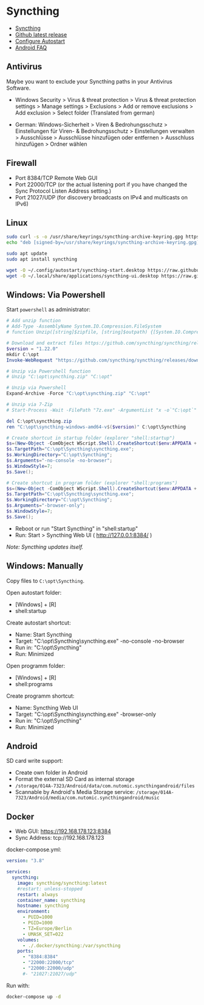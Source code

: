 # Syncthing

* [Syncthing](https://syncthing.net/)
* [Github latest release](https://github.com/syncthing/syncthing/releases/latest)
* [Configure Autostart](https://docs.syncthing.net/users/autostart.html)
* [Android FAQ](https://github.com/syncthing/syncthing-android/wiki/Frequently-Asked-Questions)

## Antivirus

Maybe you want to exclude your Syncthing paths in your Antivirus Software.

* Windows Security > Virus & threat protection > Virus & threat protection settings > Manage settings > Exclusions > Add or remove exclusions > Add exclusion > Select folder (Translated from german)

* German: Windows-Sicherheit > Viren & Bedrohungsschutz > Einstellungen für Viren- & Bedrohungsschutz > Einstellungen verwalten > Ausschlüsse > Ausschlüsse hinzufügen oder entfernen > Ausschluss hinzufügen > Ordner wählen

## Firewall

* Port  8384/TCP Remote Web GUI
* Port 22000/TCP (or the actual listening port if you have changed the Sync Protocol Listen Address setting.)
* Port 21027/UDP (for discovery broadcasts on IPv4 and multicasts on IPv6)

## Linux

```bash
sudo curl -s -o /usr/share/keyrings/syncthing-archive-keyring.gpg https://syncthing.net/release-key.gpg
echo "deb [signed-by=/usr/share/keyrings/syncthing-archive-keyring.gpg] https://apt.syncthing.net/ syncthing stable" | sudo tee /etc/apt/sources.list.d/syncthing.list

sudo apt update
sudo apt install syncthing

wget -O ~/.config/autostart/syncthing-start.desktop https://raw.githubusercontent.com/syncthing/syncthing/main/etc/linux-desktop/syncthing-start.desktop
wget -O ~/.local/share/applications/syncthing-ui.desktop https://raw.githubusercontent.com/syncthing/syncthing/main/etc/linux-desktop/syncthing-ui.desktop
```

## Windows: Via Powershell

Start `powershell` as administrator:

```powershell
# Add unzip function
# Add-Type -AssemblyName System.IO.Compression.FileSystem
# function Unzip([string]$zipfile, [string]$outpath) {[System.IO.Compression.ZipFile]::ExtractToDirectory($zipfile, $outpath);}

# Download and extract files https://github.com/syncthing/syncthing/releases/latest
$version = "1.22.0"
mkdir C:\opt
Invoke-WebRequest "https://github.com/syncthing/syncthing/releases/download/v$($version)/syncthing-windows-amd64-v$($version).zip" -OutFile C:\opt\syncthing.zip

# Unzip via Powershell function
# Unzip "C:\opt\syncthing.zip" "C:\opt"

# Unzip via Powershell
Expand-Archive -Force "C:\opt\syncthing.zip" "C:\opt"

# Unzip via 7-Zip
# Start-Process -Wait -FilePath "7z.exe" -ArgumentList "x -o`"C:\opt`" `"C:\opt\syncthing.zip`""

del C:\opt\syncthing.zip
ren "C:\opt\syncthing-windows-amd64-v$($version)" C:\opt\Syncthing

# Create shortcut in startup folder (explorer "shell:startup")
$s=(New-Object -ComObject WScript.Shell).CreateShortcut($env:APPDATA + "\Microsoft\Windows\Start Menu\Programs\Startup\Start Syncthing.lnk");
$s.TargetPath="C:\opt\Syncthing\syncthing.exe";
$s.WorkingDirectory="C:\opt\Syncthing";
$s.Arguments="-no-console -no-browser";
$s.WindowStyle=7;
$s.Save();

# Create shortcut in program folder (explorer "shell:programs")
$s=(New-Object -ComObject WScript.Shell).CreateShortcut($env:APPDATA + "\Microsoft\Windows\Start Menu\Programs\Syncthing Web UI.lnk");
$s.TargetPath="C:\opt\Syncthing\syncthing.exe";
$s.WorkingDirectory="C:\opt\Syncthing";
$s.Arguments="-browser-only";
$s.WindowStyle=7;
$s.Save();
```

* Reboot or run "Start Syncthing" in "shell:startup"
* Run: Start > Syncthing Web UI ( http://127.0.0.1:8384/ )

*Note: Syncthing updates itself.*

## Windows: Manually

Copy files to `C:\opt\Syncthing`.

Open autostart folder:

* [Windows] + [R]
* shell:startup

Create autostart shortcut:

* Name: Start Syncthing
* Target: "C:\opt\Syncthing\syncthing.exe" -no-console -no-browser
* Run in: "C:\opt\Syncthing"
* Run: Minimized

Open programm folder:

* [Windows] + [R]
* shell:programs

Create programm shortcut:

* Name: Syncthing Web UI
* Target: "C:\opt\Syncthing\syncthing.exe" -browser-only
* Run in: "C:\opt\Syncthing"
* Run: Minimized

## Android

SD card write support:

* Create own folder in Android
* Format the external SD Card as internal storage
* `/storage/014A-7323/Android/data/com.nutomic.syncthingandroid/files`
* Scannable by Android's Media Storage service: `/storage/014A-7323/Android/media/com.nutomic.syncthingandroid/music`

## Docker

* Web GUI: https://192.168.178.123:8384
* Sync Address: tcp://192.168.178.123

docker-compose.yml:

```yaml
version: "3.8"

services:
  syncthing:
    image: syncthing/syncthing:latest
    #restart: unless-stopped
    restart: always
    container_name: syncthing
    hostname: syncthing
    environment:
      - PUID=1000
      - PGID=1000
      - TZ=Europe/Berlin
      - UMASK_SET=022
    volumes:
      - ./.docker/syncthing:/var/syncthing
    ports:
      - "8384:8384"
      - "22000:22000/tcp"
      - "22000:22000/udp"
      #- "21027:21027/udp"
```

Run with:

```bash
docker-compose up -d
```
